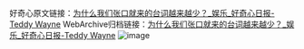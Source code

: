 好奇心原文链接：[为什么我们张口就来的台词越来越少？_娱乐_好奇心日报-Teddy Wayne](https://www.qdaily.com/articles/4418.html)
WebArchive归档链接：[为什么我们张口就来的台词越来越少？_娱乐_好奇心日报-Teddy Wayne](http://web.archive.org/web/20190623160030/https://www.qdaily.com/articles/4418.html)
![image](http://ww3.sinaimg.cn/large/007d5XDply1g3vvznljidj30u05itkjl)